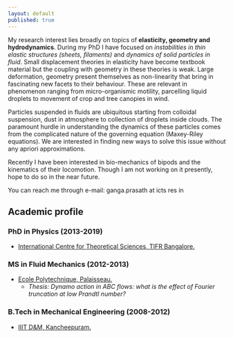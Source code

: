 ```yaml
---
layout: default
published: true
---
```

My research interest lies broadly on topics of **elasticity, geometry and hydrodynamics**. During my PhD I have focused on _instabilities in thin elastic structures (sheets, filaments)_ and _dynamics of solid particles in fluid_. Small displacement theories in elasticity have become textbook material but the coupling with geometry in these theories is weak. Large deformation, geometry present themselves as non-linearity that bring in fascinating new facets to their behaviour. These are relevant in phenomenon ranging from micro-organismic motility, parcelling liquid droplets to movement of crop and tree canopies in wind.

Particles suspended in fluids are ubiquitous starting from colloidal suspension, dust in atmosphere to collection of droplets inside clouds. The paramount hurdle in understanding the dynamics of these particles comes from the complicated nature of the governing equation (Maxey-Riley equations). We are interested in finding new ways to solve this issue without any apriori approximations.

Recently I have been interested in bio-mechanics of bipods and the kinematics of their locomotion. Though I am not working on it presently, hope to do so in the near future.

You can reach me through e-mail: ganga.prasath at icts res in

## [](#header-2)Academic profile
### [](#header-3) PhD in Physics (2013-2019)
* [International Centre for Theoretical Sciences, TIFR Bangalore.](http://www.icts.res.in)

### [](#header-3) MS in Fluid Mechanics (2012-2013)
* [Ecole Polytechnique, Palaisseau.](https://www.polytechnique.edu)
	- _Thesis: Dynamo action in ABC flows: what is the effect of Fourier truncation at low Prandtl number?_

### [](#header-3) B.Tech in Mechanical Engineering (2008-2012)
* [IIIT D&M, Kancheepuram.](http://iiitdm.ac.in)
